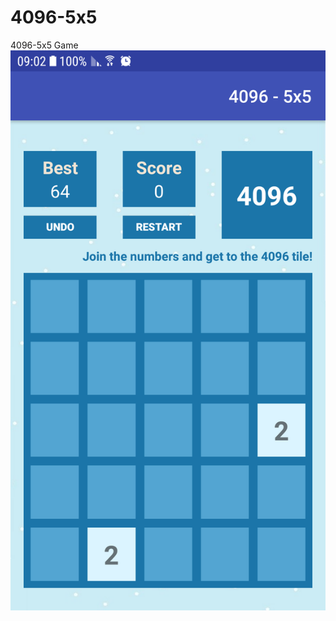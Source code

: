 # 4096-5x5
4096-5x5 Game
![Screenshot](https://github.com/mazmaz2k/4096-5x5/blob/master/Screenshot_20171225-090203.png)
